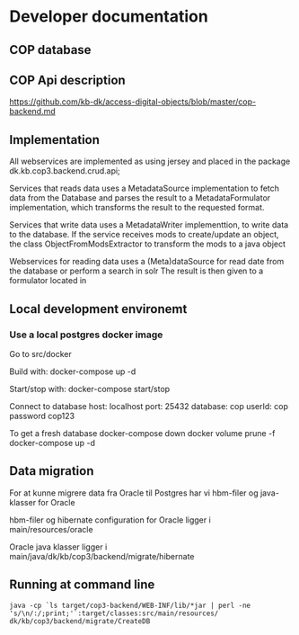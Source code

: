 # Developer documentation

## COP database


## COP Api description
https://github.com/kb-dk/access-digital-objects/blob/master/cop-backend.md

## Implementation 
All webservices are implemented as using jersey and placed in the package
dk.kb.cop3.backend.crud.api;

Services that reads data uses a MetadataSource implementation to fetch data from the Database 
and parses the result to a MetadataFormulator implementation, which transforms the result to the requested format.

Services that write data uses a MetadataWriter implementtion, to write data to the database.
If the service receives mods to create/update an object, the class ObjectFromModsExtractor to transform the mods to 
a java object



Webservices for reading data uses a (Meta)dataSource for read date from the database or perform a search in solr
The result is then given to a formulator located in 







## Local development environemt
### Use a local postgres docker image
Go to src/docker

Build with: docker-compose up -d

Start/stop with: docker-compose start/stop

Connect to database
host: localhost
port: 25432
database: cop
userId: cop
password cop123

To get a fresh database
docker-compose down
docker volume prune -f
docker-compose up -d

## Data migration

For at kunne migrere data fra Oracle til Postgres har vi hbm-filer og java-klasser for Oracle 

hbm-filer og hibernate configuration for Oracle ligger i 
main/resources/oracle

Oracle java klasser ligger i 
main/java/dk/kb/cop3/backend/migrate/hibernate

## Running at command line

```
java -cp `ls target/cop3-backend/WEB-INF/lib/*jar | perl -ne 's/\n/:/;print;'`:target/classes:src/main/resources/  dk/kb/cop3/backend/migrate/CreateDB
```




